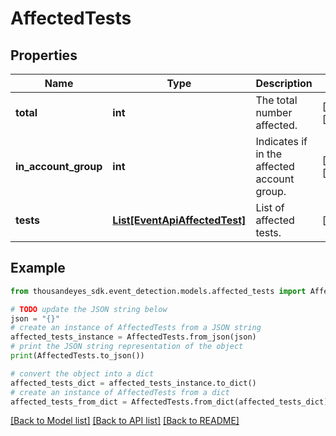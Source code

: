 # AffectedTests


## Properties

Name | Type | Description | Notes
------------ | ------------- | ------------- | -------------
**total** | **int** | The total number affected. | [optional] [readonly] 
**in_account_group** | **int** | Indicates if in the affected account group. | [optional] [readonly] 
**tests** | [**List[EventApiAffectedTest]**](EventApiAffectedTest.md) | List of affected tests. | [optional] 

## Example

```python
from thousandeyes_sdk.event_detection.models.affected_tests import AffectedTests

# TODO update the JSON string below
json = "{}"
# create an instance of AffectedTests from a JSON string
affected_tests_instance = AffectedTests.from_json(json)
# print the JSON string representation of the object
print(AffectedTests.to_json())

# convert the object into a dict
affected_tests_dict = affected_tests_instance.to_dict()
# create an instance of AffectedTests from a dict
affected_tests_from_dict = AffectedTests.from_dict(affected_tests_dict)
```
[[Back to Model list]](../README.md#documentation-for-models) [[Back to API list]](../README.md#documentation-for-api-endpoints) [[Back to README]](../README.md)


